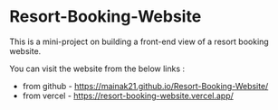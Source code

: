 # Resort-Booking-Website
This is a mini-project on building a front-end view of a resort booking website.

You can visit the website from the below links :
- from github - https://mainak21.github.io/Resort-Booking-Website/
- from vercel - https://resort-booking-website.vercel.app/
